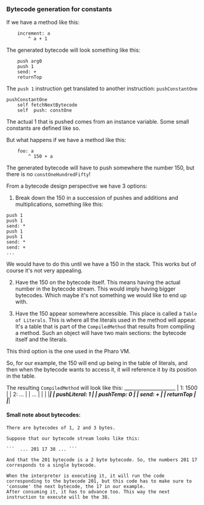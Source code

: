 ### Bytecode generation for constants

If we have a method like this:
```
    increment: a
        ^ a + 1
```

The generated bytecode will look something like this:
```
    push arg0
    push 1
    send: +
    returnTop
```

The `push 1` instruction get translated to another instruction: `pushConstantOne`

```
pushConstantOne
    self fetchNextBytecode 
    self  push: constOne
```

The actual 1 that is pushed comes from an instance variable. Some small constants are defined like so. 

But what happens if we have a method like this:
```
    foo: a 
        ^ 150 + a
```
The generated bytecode will have to push somewhere the number 150, but there is no `constOneHundredFifty`! 

From a bytecode design perspective we have 3 options:

1) Break down the 150 in a succession of pushes and additions and multiplications, something like this:
```
push 1
push 1
send: *
push 1
push 1
send: *
send: +
...
```
We would have to do this until we have a 150 in the stack. This works but of course it's not very appealing.

2) Have the 150 on the bytecode itself. This means having the actual number in the bytecode stream.
 This would imply having bigger bytecodes. Which maybe it's not something we would like to end up with.

3) Have the 150 appear somewhere accessible. This place is called a `Table of Literals`. 
 This is where all the literals used in the method will appear. It's a table that is part of the `CompiledMethod` that results from compiling a method.
 Such an object will have two main sections: the bytecode itself and the literals.

 This third option is the one used in the Pharo VM.


So, for our example, the 150 will end up being in the table of literals, and then when the bytecode wants to access it, it will reference it by its position in the table.

The resulting `CompiledMethod` will look like this:
        _____________________
        | 1: 1500           |
        | 2: ...            |
        | ...               |
        |                   |
        |___________________|
        |  pushLiteral: 1   |
        |  pushTemp: 0      |
        |  send: +          |
        |  returnTop        |
        |___________________|


#### Small note about bytecodes:
    There are bytecodes of 1, 2 and 3 bytes.

    Suppose that our bytecode stream looks like this:
    
    ```  ... 201 17 38 ... ```

    And that the 201 bytecode is a 2 byte bytecode. So, the numbers 201 17 corresponds to a single bytecode.

    When the interpreter is executing it, it will run the code corresponding to the bytecode 201, but this code has to make sure to 'consume' the next bytecode, the 17 in our example.
    After consuming it, it has to advance too. This way the next instruction to execute will be the 38.